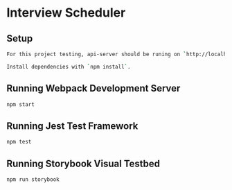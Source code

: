 # Interview Scheduler

## Setup
```sh
For this project testing, api-server should be runing on `http://localhost:8001`
```
```sh
Install dependencies with `npm install`.
```

## Running Webpack Development Server

```sh
npm start
```

## Running Jest Test Framework

```sh
npm test
```

## Running Storybook Visual Testbed

```sh
npm run storybook
```
